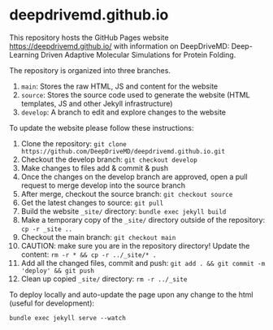 # deepdrivemd.github.io

This repository hosts the GitHub Pages website https://deepdrivemd.github.io/ with information on DeepDriveMD: Deep-Learning Driven Adaptive Molecular Simulations for Protein Folding.

The repository is organized into three branches.
1. `main`: Stores the raw HTML, JS and content for the website
2. `source`: Stores the source code used to generate the website (HTML templates, JS and other Jekyll infrastructure)
3. `develop`: A branch to edit and explore changes to the website

To update the website please follow these instructions:

1. Clone the repository: `git clone https://github.com/DeepDriveMD/deepdrivemd.github.io.git`
2. Checkout the develop branch: `git checkout develop`
3. Make changes to files add & commit & push
4. Once the changes on the develop branch are approved, open a pull request to merge develop into the source branch
5. After merge, checkout the source branch: `git checkout source`
6. Get the latest changes to source: `git pull`
7. Build the website `_site/` directory: `bundle exec jekyll build`
8. Make a temporary copy of the `_site/` directory outside of the repository: `cp -r _site ..`
9. Checkout the main branch: `git checkout main`
10. CAUTION: make sure you are in the repository directory! Update the content: `rm -r * && cp -r ../_site/* .`
11. Add all the changed files, commit and push: `git add . && git commit -m 'deploy' && git push`
12. Clean up copied `_site/` directory: `rm -r ../_site`

To deploy locally and auto-update the page upon any change to the html (useful for development):
```
bundle exec jekyll serve --watch
```
